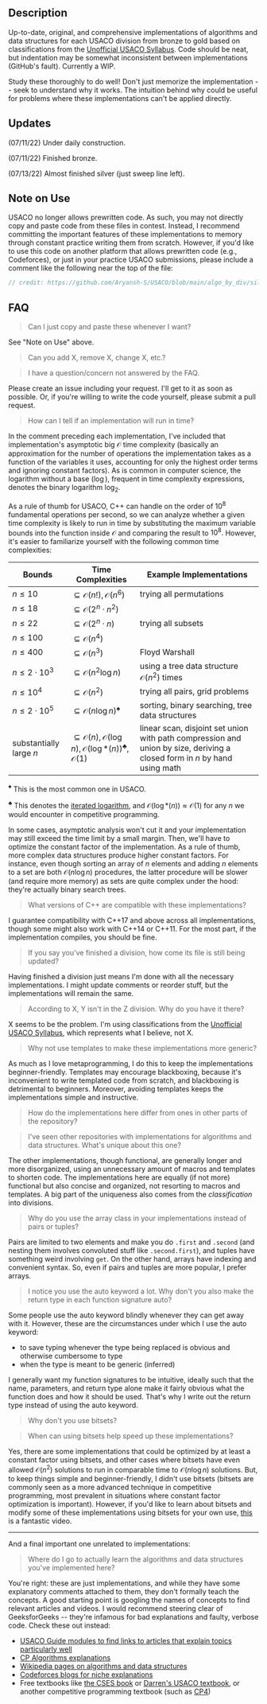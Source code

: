## Description

Up-to-date, original, and comprehensive implementations of algorithms and data structures for each USACO division from bronze to gold based on classifications from the [Unofficial USACO Syllabus](https://www.overleaf.com/read/fktckfprxyxn). Code should be neat, but indentation may be somewhat inconsistent between implementations (GitHub's fault). Currently a WIP. 

Study these thoroughly to do well! Don't just memorize the implementation -- seek to understand why it works. The intuition behind why could be useful for problems where these implementations can't be applied directly. 

## Updates

(07/11/22) Under daily construction.

(07/11/22) Finished bronze.

(07/13/22) Almost finished silver (just sweep line left). 

## Note on Use

USACO no longer allows prewritten code. As such, you may not directly copy and paste code from these files in contest. Instead, I recommend committing the important features of these implementations to memory through constant practice writing them from scratch. However, if you'd like to use this code on another platform that allows prewritten code (e.g., Codeforces), or just in your practice USACO submissions, please include a comment like the following near the top of the file:

```cpp
// credit: https://github.com/Aryansh-S/USACO/blob/main/algo_by_div/silver.cpp (adjacency list and dfs implementations)
```

## FAQ

> Can I just copy and paste these whenever I want? 

See "Note on Use" above.

> Can you add X, remove X, change X, etc.?

> I have a question/concern not answered by the FAQ. 

Please create an issue including your request. I'll get to it as soon as possible. Or, if you're willing to write the code yourself, please submit a pull request.

> How can I tell if an implementation will run in time? 

In the comment preceding each implementation, I've included that implementation's asymptotic big $\mathcal{O}$ time complexity (basically an approximation for the number of operations the implementation takes as a function of the variables it uses, accounting for only the highest order terms and ignoring constant factors). As is common in computer science, the logarithm without a base ($\log$), frequent in time complexity expressions, denotes the binary logarithm $\log_2.$

As a rule of thumb for USACO, C++ can handle on the order of $10^8$ fundamental operations per second, so we can analyze whether a given time complexity is likely to run in time by substituting the maximum variable bounds into the function inside $\mathcal{O}$ and comparing the result to $10^8.$ However, it's easier to familiarize yourself with the following common time complexities:

| Bounds | Time Complexities | Example Implementations |
| --- | --- | --- |
| $n \leq 10$ | $\subseteq \mathcal{O}(n!), \mathcal{O}(n^6)$ | trying all permutations
| $n \leq 18$ | $\subseteq \mathcal{O}(2^n \cdot n^2)$ |
| $n \leq 22$ | $\subseteq \mathcal{O}(2^n \cdot n)$ | trying all subsets
| $n \leq 100$ | $\subseteq \mathcal{O}(n^4)$ |
| $n \leq 400$ | $\subseteq \mathcal{O}(n^3)$ | Floyd Warshall
| $n \leq 2 \cdot 10^3$ | $\subseteq \mathcal{O}(n^2 \log n)$ | using a tree data structure $\mathcal{O}(n^2)$ times
| $n \leq 10^4$ | $\subseteq \mathcal{O}(n^2)$ | trying all pairs, grid problems
| $n \leq 2 \cdot 10^5$ | $\subseteq \mathcal{O}(n \log n)^\spadesuit$ | sorting, binary searching, tree data structures
| substantially large $n$ | $\subseteq \mathcal{O}(n), \mathcal{O}(\log n), \mathcal{O}(\log\mbox{*}(n))^\clubsuit, \mathcal{O}(1)$ | linear scan, disjoint set union with path compression and union by size, deriving a closed form in $n$ by hand using math

$^\spadesuit$ This is the most common one in USACO.

$^\clubsuit$ This denotes the [iterated logarithm](https://en.wikipedia.org/wiki/Iterated_logarithm), and 
$\mathcal{O}(\log\mbox{*}(n)) \approx \mathcal{O}(1)$ for any $n$ we would encounter in competitive programming.

In some cases, asymptotic analysis won't cut it and your implementation may still exceed the time limit by a small margin. Then, we'll have to optimize the constant factor of the implementation. As a rule of thumb, more complex data structures produce higher constant factors. For instance, even though sorting an array of $n$ elements and adding $n$ elements to a set are both $\mathcal{O}(n \log n)$ procedures, the latter procedure will be slower (and require more memory) as sets are quite complex under the hood: they're actually binary search trees.

> What versions of C++ are compatible with these implementations? 

I guarantee compatibility with C++17 and above across all implementations, though some might also work with C++14 or C++11. For the most part, if the implementation compiles, you should be fine. 

> If you say you've finished a division, how come its file is still being updated? 

Having finished a division just means I'm done with all the necessary implementations. I might update comments or reorder stuff, but the implementations will remain the same.

> According to X, Y isn't in the Z division. Why do you have it there?

X seems to be the problem. I'm using classifications from the [Unofficial USACO Syllabus](https://www.overleaf.com/read/fktckfprxyxn), which represents what I believe, not X.

> Why not use templates to make these implementations more generic?

As much as I love metaprogramming, I do this to keep the implementations beginner-friendly. Templates may encourage blackboxing, because it's inconvenient to write templated code from scratch, and blackboxing is detrimental to beginners. Moreover, avoiding templates keeps the implementations simple and instructive.

> How do the implementations here differ from ones in other parts of the repository? 

> I've seen other repositories with implementations for algorithms and data structures. What's unique about this one?

The other implementations, though functional, are generally longer and more disorganized, using an unnecessary amount of macros and templates to shorten code. The implementations here are equally (if not more) functional but also concise and organized, not resorting to macros and templates. A big part of the uniqueness also comes from the *classification* into divisions.

> Why do you use the array class in your implementations instead of pairs or tuples?

Pairs are limited to two elements and make you do ``.first`` and ``.second`` (and nesting them involves convoluted stuff like ``.second.first``), and tuples have something weird involving ``get``. On the other hand, arrays have indexing and convenient syntax. So, even if pairs and tuples are more popular, I prefer arrays.

> I notice you use the auto keyword a lot. Why don't you also make the return type in each function signature auto?

Some people use the auto keyword blindly whenever they can get away with it. However, these are the circumstances under which I use the auto keyword:

* to save typing whenever the type being replaced is obvious and otherwise cumbersome to type
* when the type is meant to be generic (inferred)

I generally want my function signatures to be intuitive, ideally such that the name, parameters, and return type alone make it fairly obvious what the function does and how it should be used. That's why I write out the return type instead of using the auto keyword.

> Why don't you use bitsets?

> When can using bitsets help speed up these implementations? 

Yes, there are some implementations that could be optimized by at least a constant factor using bitsets, and other cases where bitsets have even allowed $\mathcal{O}(n^2)$ solutions to run in comparable time to $\mathcal{O}(n \log n)$ solutions. But, to keep things simple and beginner-friendly, I didn't use bitsets (bitsets are commonly seen as a more advanced technique in competitive programming, most prevalent in situations where constant factor optimization is important). However, if you'd like to learn about bitsets and modify some of these implementations using bitsets for your own use, [this](https://www.youtube.com/watch?v=jqJ5s077OKo) is a fantastic video. 

***

And a final important one unrelated to implementations:

> Where do I go to actually learn the algorithms and data structures you've implemented here? 

You're right: these are just implementations, and while they have some explanatory comments attached to them, they don't formally teach the concepts. A good starting point is googling the names of concepts to find relevant articles and videos. I would recommend steering clear of GeeksforGeeks -- they're infamous for bad explanations and faulty, verbose code. Check these out instead:
* [USACO Guide modules to find links to articles that explain topics particularly well](https://usaco.guide/)
* [CP Algorithms explanations](https://cp-algorithms.com/)
* [Wikipedia pages on algorithms and data structures](https://www.wikipedia.org/)
* [Codeforces blogs for niche explanations](https://codeforces.com/)
* Free textbooks like [the CSES book](https://cses.fi/book/book.pdf) or [Darren's USACO textbook](https://darrenyao.com/usacobook/cpp.pdf), or another competitive programming textbook (such as [CP4](https://www.amazon.com/Book-1-Halim-Effendy/dp/B093G64LY2/ref=pd_bxgy_img_sccl_1/143-4553352-2969865?pd_rd_w=ZVzqJ&content-id=amzn1.sym.7757a8b5-874e-4a67-9d85-54ed32f01737&pf_rd_p=7757a8b5-874e-4a67-9d85-54ed32f01737&pf_rd_r=Q5W2JNW0VG2T9PED3MAG&pd_rd_wg=5wu3V&pd_rd_r=2d8e2bcf-dd6f-49e1-8697-ed70d93360ee&pd_rd_i=B093G64LY2&psc=1))
